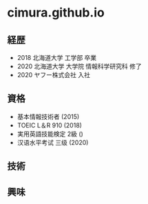 # cimura.github.io

## 経歴
- 2018 北海道大学 工学部 卒業
- 2020 北海道大学 大学院 情報科学研究科 修了
- 2020 ヤフー株式会社 入社

## 資格
- 基本情報技術者 (2015)
- TOEIC L＆R 910 (2018)
- 実用英語技能検定 2級 ()
- 汉语水平考试 三级 (2020)

## 技術
## 興味
